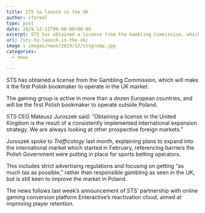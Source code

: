 ```yaml
---
title: STS to launch in the UK
author: xforeal 
type: post
date: 2019-12-12T00:00:00+00:00
excerpt: STS has obtained a license from the Gambling Commission, which will make it the first Polish bookmaker to operate in the UK market
url: /sts-to-launch-in-the-uk/
image : images/news/2019/12/stsgreep.jpg
categories:
  - news

---
```

STS has obtained a license from the Gambling Commission, which will make it the first Polish bookmaker to operate in the UK market.

The gaming group is active in more than a dozen European countries, and will be the first Polish bookmaker to operate outside Poland.

STS CEO Mateusz Juroszek said: &ldquo;Obtaining a license in the United Kingdom is the result of a consistently implemented international expansion strategy. We are always looking at other prospective foreign markets.&#8221;

Juroszek spoke to _Trafficology_ last month, explaining plans to expand into the international market which started in February, referencing barriers the Polish Government were putting in place for sports betting operators.

This includes strict advertising regulations and focusing on getting &#8220;as much tax as possible,&#8221; rather than responsible gambling as seen in the UK, but is still keen to improve the market in Poland.

The news follows last week&rsquo;s announcement of STS&rsquo; partnership with online gaming conversion platform Enteractive&rsquo;s reactivation cloud, aimed at improving player retention.